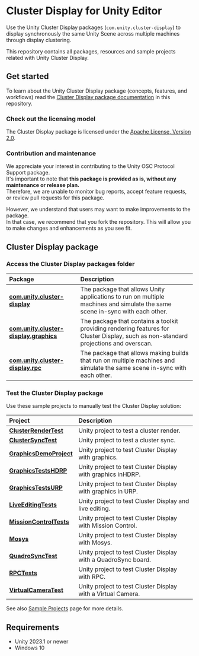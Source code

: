 # Cluster Display for Unity Editor

Use the Unity Cluster Display packages (`com.unity.cluster-display`) to display synchronously the same Unity Scene across multiple machines through display clustering.

This repository contains all packages, resources and sample projects related with Unity Cluster Display.

## Get started

To learn about the Unity Cluster Display package (concepts, features, and workflows) read the [Cluster Display package documentation](source/com.unity.cluster-display/Documentation~/index.md) in this repository.  

### Check out the licensing model

The Cluster Display package is licensed under the [Apache License, Version 2.0](LICENSE.md).

### Contribution and maintenance

We appreciate your interest in contributing to the Unity OSC Protocol Support package.  
It's important to note that **this package is provided as is, without any maintenance or release plan.**  
Therefore, we are unable to monitor bug reports, accept feature requests, or review pull requests for this package.

However, we understand that users may want to make improvements to the package.  
In that case, we recommend that you fork the repository. This will allow you to make changes and enhancements as you see fit.

## Cluster Display package

### Access the Cluster Display packages folder

| Package                                                                             | Description                                                                                                                          |
|:------------------------------------------------------------------------------------|:-------------------------------------------------------------------------------------------------------------------------------------|
| **[com.unity.cluster-display](source/com.unity.cluster-display)**                   | The package that allows Unity applications to run on multiple machines and simulate the same scene in-sync with each other.    |
| **[com.unity.cluster-display.graphics](source/com.unity.cluster-display.graphics)** | The package that contains a toolkit providing rendering features for Cluster Display, such as non-standard projections and overscan. |
| **[com.unity.cluster-display.rpc](source/com.unity.cluster-display.rpc)**           | The package that allows making builds that run on multiple machines and simulate the same scene in-sync with each other.             |

### Test the Cluster Display package

Use these sample projects to manually test the Cluster Display solution:

| Project                                                           | Description                                                    |
|:------------------------------------------------------------------|:---------------------------------------------------------------|
| **[ClusterRenderTest](TestProjects/ClusterRenderTest)**           | Unity project to test a cluster render.                        |
| **[ClusterSyncTest](TestProjects/ClusterSyncTests)**              | Unity project to test a cluster sync.                          |
| **[GraphicsDemoProject](TestProjects/GraphicsDemoProject)**       | Unity project to test Cluster Display with graphics.           |
| **[GraphicsTestsHDRP](TestProjects/GraphicsTestsHDRP)**           | Unity project to test Cluster Display with graphics inHDRP.    |
| **[GraphicsTestsURP](TestProjects/GraphicsTestsURP)**             | Unity project to test Cluster Display with graphics in URP.    |
| **[LiveEditingTests](TestProjects/LiveEditingTests)**             | Unity project to test Cluster Display and live editing.        |
| **[MissionControlTests](TestProjects/MissionControlTests)**       | Unity project to test Cluster Display with Mission Control.    |
| **[Mosys](TestProjects/Mosys)**                                   | Unity project to test Cluster Display with Mosys.              |
| **[QuadroSyncTest](TestProjects/QuadroSyncTest)**                 | Unity project to test Cluster Display with a QuadroSync board. |
| **[RPCTests](TestProjects/RPCTests)**                             | Unity project to test Cluster Display with RPC.                |
| **[VirtualCameraTest](TestProjects/VirtualCameraTest)**           | Unity project to test Cluster Display with a Virtual Camera.   |

See also [Sample Projects](source/com.unity.cluster-display/Documentation~/sample-projects.md) page for more details.

## Requirements

* Unity 2023.1 or newer
* Windows 10

